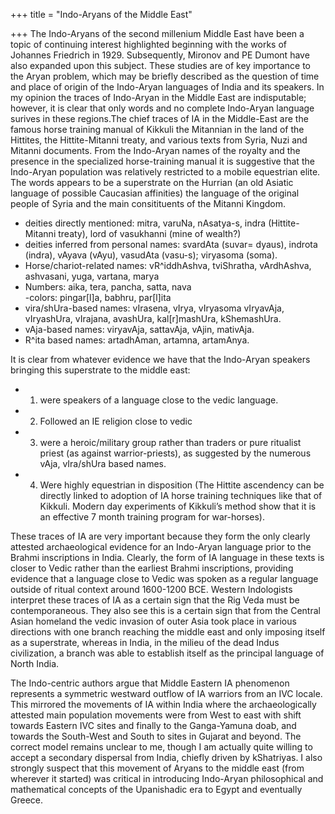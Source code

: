 +++
title = "Indo-Aryans of the Middle East"

+++
The Indo-Aryans of the second millenium Middle East have been a topic of
continuing interest highlighted beginning with the works of Johannes
Friedrich in 1929. Subsequently, Mironov and PE Dumont have also
expanded upon this subject. These studies are of key importance to the
Aryan problem, which may be briefly described as the question of time
and place of origin of the Indo-Aryan languages of India and its
speakers. In my opinion the traces of Indo-Aryan in the Middle East are
indisputable; however, it is clear that only words and no complete
Indo-Aryan language surives in these regions.The chief traces of IA in
the Middle-East are the famous horse training manual of Kikkuli the
Mitannian in the land of the Hittites, the Hittite-Mitanni treaty, and
various texts from Syria, Nuzi and Mitanni documents. From the
Indo-Aryan names of the royalty and the presence in the specialized
horse-training manual it is suggestive that the Indo-Aryan population
was relatively restricted to a mobile equestrian elite. The words
appears to be a superstrate on the Hurrian (an old Asiatic language of
possible Caucasian affinities) the language of the original people of
Syria and the main consitituents of the Mitanni Kingdom.

- deities directly mentioned: mitra, varuNa, nAsatya-s, indra
(Hittite-Mitanni treaty), lord of vasukhanni (mine of wealth?)  
- deities inferred from personal names: svardAta (suvar= dyaus), indrota
(indra), vAyava (vAyu), vasudAta (vasu-s); viryasoma (soma).  
- Horse/chariot-related names: vR^iddhAshva, tviShratha, vArdhAshva,
ashvasani, yuga, vartana, marya  
- Numbers: aika, tera, pancha, satta, nava  
-colors: pingar\[l\]a, babhru, par\[l\]ita  
- vira/shUra-based names: vIrasena, vIrya, vIryasoma vIryavAja, vIryashUra, vIrajana, avashUra, kal\[r\]mashUra, kShemashUra.  
- vAja-based names: viryavAja, sattavAja, vAjin, mativAja.  
- R^ita based names: artadhAman, artamna, artamAnya.

It is clear from whatever evidence we have that the Indo-Aryan speakers
bringing this superstrate to the middle east: 

- 1) were speakers of a language close to the vedic language. 
- 2) Followed an IE religion close to vedic 
- 3) were a heroic/military group rather than traders or pure ritualist priest (as against warrior-priests), as suggested by the numerous vAja, vIra/shUra based names. 
- 4) Were highly equestrian in disposition (The Hittite ascendency can be directly linked to adoption of IA horse training techniques like that of Kikkuli. Modern day experiments of Kikkuli’s method show that it is an effective 7 month training program for war-horses).

These traces of IA are very important because they form the only clearly
attested archaeological evidence for an Indo-Aryan language prior to the
Brahmi inscriptions in India. Clearly, the form of IA language in these
texts is closer to Vedic rather than the earliest Brahmi inscriptions,
providing evidence that a language close to Vedic was spoken as a
regular language outside of ritual context around 1600-1200 BCE. Western
Indologists interpret these traces of IA as a certain sign that the Rig
Veda must be contemporaneous. They also see this is a certain sign that
from the Central Asian homeland the vedic invasion of outer Asia took
place in various directions with one branch reaching the middle east and
only imposing itself as a superstrate, whereas in India, in the milieu
of the dead Indus civilization, a branch was able to establish itself as
the principal language of North India.

The Indo-centric authors argue that Middle Eastern IA phenomenon
represents a symmetric westward outflow of IA warriors from an IVC
locale. This mirrored the movements of IA within India where the
archaeologically attested main population movements were from West to
east with shift towards Eastern IVC sites and finally to the
Ganga-Yamuna doab, and towards the South-West and South to sites in
Gujarat and beyond. The correct model remains unclear to me, though I am
actually quite willing to accept a secondary dispersal from India,
chiefly driven by kShatriyas. I also strongly suspect that this movement
of Aryans to the middle east (from wherever it started) was critical in
introducing Indo-Aryan philosophical and mathematical concepts of the
Upanishadic era to Egypt and eventually Greece.
